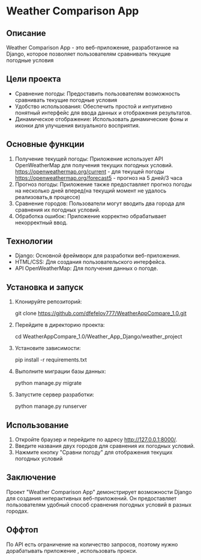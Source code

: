 # Weather Comparison App

## Описание
Weather Comparison App - это веб-приложение, разработанное на Django, которое позволяет пользователям сравнивать текущие погодные условия

## Цели проекта
- Сравнение погоды: Предоставить пользователям возможность сравнивать текущие погодные условия
- Удобство использования: Обеспечить простой и интуитивно понятный интерфейс для ввода данных и отображения результатов.
- Динамическое отображение: Использовать динамические фоны и иконки для улучшения визуального восприятия.

## Основные функции
1. Получение текущей погоды: Приложение использует API OpenWeatherMap для получения текущих погодных условий.
   https://openweathermap.org/current - для текущей погоды
   https://openweathermap.org/forecast5 - прогноз на 5 дней/3 часа
3. Прогноз погоды: Приложение также предоставляет прогноз погоды на несколько дней вперед(на текущий момент не удалось реализовать,в процессе)
4. Сравнение городов: Пользователи могут вводить два города для сравнения их погодных условий.
5. Обработка ошибок: Приложение корректно обрабатывает некорректный ввод.

## Технологии
- Django: Основной фреймворк для разработки веб-приложения.
- HTML/CSS: Для создания пользовательского интерфейса.
- API OpenWeatherMap: Для получения данных о погоде.

## Установка и запуск
1. Клонируйте репозиторий:
   
    git clone https://github.com/dfefelov777/WeatherAppCompare_1.0.git
    
2. Перейдите в директорию проекта:
   
    cd WeatherAppCompare_1.0/Weather_App_Django/weather_project
    
3. Установите зависимости:
   
    pip install -r requirements.txt
    
4. Выполните миграции базы данных:
   
    python manage.py migrate
    
5. Запустите сервер разработки:
   
    python manage.py runserver
    
## Использование
1. Откройте браузер и перейдите по адресу http://127.0.0.1:8000/.
2. Введите названия двух городов для сравнения их погодных условий.
3. Нажмите кнопку "Сравни погоду" для отображения текущих погодных условий

## Заключение
Проект "Weather Comparison App" демонстрирует возможности Django для создания интерактивных веб-приложений. Он предоставляет пользователям удобный способ сравнения погодных условий в разных городах.
## Оффтоп
По API  есть ограничение на количество запросов, поэтому нужно дорабатывать приложение , использовать прокси.
